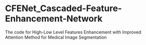 # CFENet_Cascaded-Feature-Enhancement-Network
The code for High-Low Level Features Enhancement with Improved Attention Method for Medical Image Segmentation
